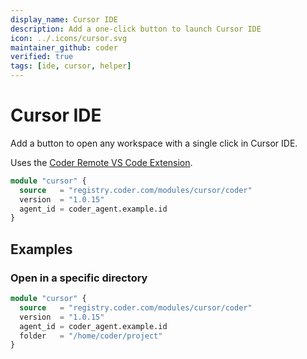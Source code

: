 ```yaml
---
display_name: Cursor IDE
description: Add a one-click button to launch Cursor IDE
icon: ../.icons/cursor.svg
maintainer_github: coder
verified: true
tags: [ide, cursor, helper]
---
```


# Cursor IDE

Add a button to open any workspace with a single click in Cursor IDE.

Uses the [Coder Remote VS Code Extension](https://github.com/coder/cursor-coder).

```tf
module "cursor" {
  source   = "registry.coder.com/modules/cursor/coder"
  version  = "1.0.15"
  agent_id = coder_agent.example.id
}
```

## Examples

### Open in a specific directory

```tf
module "cursor" {
  source   = "registry.coder.com/modules/cursor/coder"
  version  = "1.0.15"
  agent_id = coder_agent.example.id
  folder   = "/home/coder/project"
}
```
